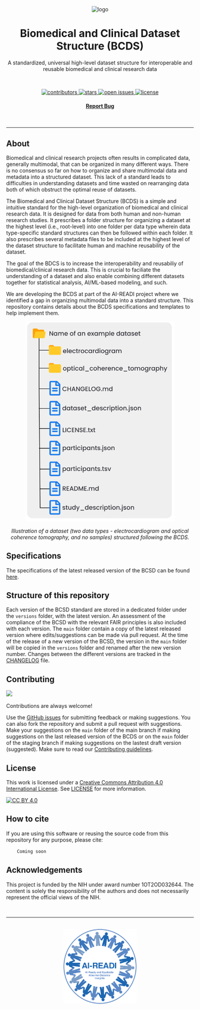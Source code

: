 <div align="center">

<img src="https://freesvg.org/img/1653682897science-svgrepo-com.png" alt="logo" width="200" height="auto" />

<br />

<h1> Biomedical and Clinical Dataset Structure (BCDS) </h1>

<p>
A standardized, universal high-level dataset structure for interoperable and reusable biomedical and clinical research data
</p>

<br />

<p>
  <a href="https://github.com/AI-READI/high-level-dataset-structure/graphs/contributors">
    <img src="https://img.shields.io/github/contributors/AI-READI/high-level-dataset-structure.svg?style=flat-square" alt="contributors" />
  </a>
  <a href="https://github.com/AI-READI/high-level-dataset-structure/stargazers">
    <img src="https://img.shields.io/github/stars/AI-READI/high-level-dataset-structure.svg?style=flat-square" alt="stars" />
  </a>
  <a href="https://github.com/AI-READI/high-level-dataset-structure/issues/">
    <img src="https://img.shields.io/github/issues/AI-READI/high-level-dataset-structure.svg?style=flat-square" alt="open issues" />
  </a>
  <a href="https://github.com/AI-READI/high-level-dataset-structure/LICENSE.txt">
    <img src="https://img.shields.io/badge/License-CC%20BY%204.0-lightgrey.svg" alt="license" />
  </a>
  
  <!---
  <a href="https://doi.org/10.5281/zenodo.6407300">
    <img src="https://zenodo.org/badge/DOI/10.5281/zenodo.6407300.svg" alt="doi" />
  </a>
  -->

</p>
   
<h4>
    <a href="https://github.com/AI-READI/high-level-dataset-structure/issues/">Report Bug</a>
  </h4>
</div>

<br />

---

## About
Biomedical and clinical research projects often results in complicated data, generally multimodal, that can be organized in many different ways. There is no consensus so far on how to organize and share multimodal data and metadata into a structured dataset. This lack of a standard leads to difficulties in understanding datasets and time wasted on rearranging data both of which obstruct the optimal reuse of datasets.

The Biomedical and Clinical Dataset Structure (BCDS) is a simple and intuitive standard for the high-level organization of biomedical and clinical research data. It is designed for data from both human and non-human research studies. It prescribes a folder structure for organizing a dataset at the highest level (i.e., root-level) into one folder per data type wherein data type-specific standard structures can then be followed within each folder. It also prescribes several metadata files to be included at the highest level of the dataset structure to facilitate human and machine reusability of the dataset. 

The goal of the BDCS is to increase the interoperability and reusabiliy of biomedical/clinical research data. This is crucial to faciliate the understanding of a dataset and also enable combining different datasets together for statistical analysis, AI/ML-based modeling, and such.

We are developing the BCDS at part of the AI-READI project where we identified a gap in organizing multimodal data into a standard structure. This repository contains details about the BCDS specifications and templates to help implement them.

<div align="center">
    <img src="main/v1.0.0/BCDS_example.png" alt="BCDS example" width="400" height="auto" />
    <p><i> Illustration of a dataset (two data types - electrocardiogram and optical coherence tomography, and no samples) structured following the BCDS. </i></p>
</div>

## Specifications

The specifications of the latest released version of the BCSD can be found [here](main). 

## Structure of this repository
Each version of the BCSD standard are stored in a dedicated folder under the `versions` folder, with the latest version. An assessment of the compliance of the BCSD with the relevant FAIR principles is also included with each version. The `main` folder contain a copy of the latest released version where edits/suggestions can be made via pull request. At the time of the release of a new version of the BCSD, the version in the `main` folder will be copied in the `versions` folder and renamed after the new version number. Changes between the different versions are tracked in the [CHANGELOG](CHANGELOG.md) file. 

## Contributing

<a href="https://github.com/AI-READI/high-level-dataset-structure/graphs/contributors">
  <img src="https://contrib.rocks/image?repo=AI-READI/high-level-dataset-structure" />
</a>

Contributions are always welcome!

Use the [GitHub issues](https://github.com/AI-READI/high-level-dataset-structure/issues) for submitting feedback or making suggestions. You can also fork the repository and submit a pull request with suggestions. Make your suggestions on the `main` folder of the main branch if making suggestions on the last released version of the BCDS or on the `main` folder of the staging branch if making suggestions on the lastest draft version (suggested). Make sure to read our [Contributing guidelines](CONTRIBUTING.md).

## License

This work is licensed under a
[Creative Commons Attribution 4.0 International License][cc-by]. See [LICENSE](LICENSE.txt) for more information.

[cc-by]: http://creativecommons.org/licenses/by/4.0/
[cc-by-image]: https://i.creativecommons.org/l/by/4.0/88x31.png
[![CC BY 4.0][cc-by-image]][cc-by]


## How to cite

If you are using this software or reusing the source code from this repository for any purpose, please cite:

```bash
    Coming soon
```

## Acknowledgements

This project is funded by the NIH under award number 1OT2OD032644. The content is solely the responsibility of the authors and does not necessarily represent the official views of the NIH.

<br />

---

<br />

<div align="center">

<a href="https://aireadi.org">
  <img src="https://github.com/AI-READI/AI-READI-logo/raw/main/logo/png/option2.png" height="200" />
</a>

</div>
